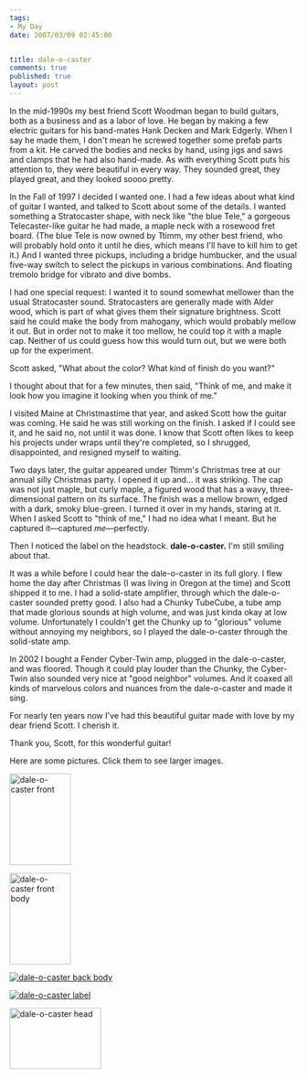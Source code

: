 ```yaml
--- 
tags:
- My Day
date: 2007/03/09 02:45:00


title: dale-o-caster
comments: true
published: true
layout: post
---
```


In the mid-1990s my best friend Scott Woodman began to build guitars, both as a business and as a labor of love.  He began by making a few electric guitars for his band-mates Hank Decken and Mark Edgerly.  When I say he made them, I don't mean he screwed together some prefab parts from a kit.  He carved the bodies and necks by hand, using jigs and saws and clamps that he had also hand-made.  As with everything Scott puts his attention to, they were beautiful in every way.  They sounded great, they played great, and they looked soooo pretty.

In the Fall of 1997 I decided I wanted one.  I had a few ideas about what kind of guitar I wanted, and talked to Scott about some of the details.  I wanted something a Stratocaster shape, with neck like "the blue Tele," a gorgeous Telecaster-like guitar he had made, a maple neck with a rosewood fret board.  (The blue Tele is now owned by Ttimm, my other best friend, who will probably hold onto it until he dies, which means I'll have to kill him to get it.)  And I wanted three pickups, including a bridge humbucker, and the usual five-way switch to select the pickups in various combinations.  And floating tremolo bridge for vibrato and dive bombs.

I had one special request: I wanted it to sound somewhat mellower than the usual Stratocaster sound.  Stratocasters are generally made with Alder wood, which is part of what gives them their signature brightness.  Scott said he could make the body from mahogany, which would probably mellow it out.  But in order not to make it too mellow, he could top it with a maple cap.  Neither of us could guess how this would turn out, but we were both up for the experiment.

Scott asked, "What about the color?  What kind of finish do you want?"

I thought about that for a few minutes, then said, "Think of me, and make it look how you imagine it looking when you think of me."

I visited Maine at Christmastime that year, and asked Scott how the guitar was coming.  He said he was still working on the finish.  I asked if I could see it, and he said no, not until it was done.  I know that Scott often likes to keep his projects under wraps until they're completed, so I shrugged, disappointed, and resigned myself to waiting.

Two days later, the guitar appeared under Ttimm's Christmas tree at our annual silly Christmas party.  I opened it up and... it was striking.  The cap was not just maple, but curly maple, a figured wood that has a wavy, three-dimensional pattern on its surface.  The finish was a mellow brown, edged with a dark, smoky blue-green.  I turned it over in my hands, staring at it.  When I asked Scott to "think of me," I had no idea what I meant.  But he captured it—captured <em>me</em>—perfectly.

Then I noticed the label on the headstock.  <strong>dale-o-caster.</strong>  I'm still smiling about that.

It was a while before I could hear the dale-o-caster in its full glory.  I flew home the day after Christmas (I was living in Oregon at the time) and Scott shipped it to me.  I had a solid-state amplifier, through which the dale-o-caster sounded pretty good.  I also had a Chunky TubeCube, a tube amp that made glorious sounds at high volume, and was just kinda okay at low volume.  Unfortunately I couldn't get the Chunky up to "glorious" volume without annoying my neighbors, so I played the dale-o-caster through the solid-state amp.

In 2002 I bought a Fender Cyber-Twin amp, plugged in the dale-o-caster, and was floored.  Though it could play louder than the Chunky, the Cyber-Twin also sounded very nice at "good neighbor" volumes.  And it coaxed all kinds of marvelous colors and nuances from the dale-o-caster and made it sing.

For nearly ten years now I've had this beautiful guitar made with love by my dear friend Scott.  I cherish it.

Thank you, Scott, for this wonderful guitar!

Here are some pictures.  Click them to see larger images.

<a href="http://www.dale.emery.name/photos/doc/front.jpg" title="dale-o-caster front"><img src="http://www.dale.emery.name/photos/doc/frontSmall.jpg" alt="dale-o-caster front" height="160" width="107" /></a>

<a href="http://www.dale.emery.name/photos/doc/bodyFront.jpg" title="dale-o-caster front body"><img src="http://www.dale.emery.name/photos/doc/bodyFrontSmall.jpg" alt="dale-o-caster front body" height="160" width="107" /></a>

<a href="http://www.dale.emery.name/photos/doc/bodyBack.jpg" title="dale-o-caster back body"><img src="http://www.dale.emery.name/photos/doc/bodyBackSmall.jpg" alt="dale-o-caster back body" /></a>

<a href="http://www.dale.emery.name/photos/doc/label.jpg" title="dale-o-caster label"><img src="http://www.dale.emery.name/photos/doc/labelSmall.jpg" alt="dale-o-caster label" /></a>

<a href="http://www.dale.emery.name/photos/doc/head.jpg" title="dale-o-caster head"><img src="http://www.dale.emery.name/photos/doc/headSmall.jpg" alt="dale-o-caster head" height="107" width="160" /></a>
